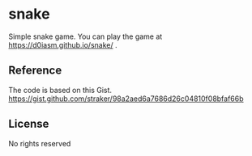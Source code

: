 # snake
Simple snake game.
You can play the game at https://d0iasm.github.io/snake/ .

## Reference
The code is based on this Gist.
https://gist.github.com/straker/98a2aed6a7686d26c04810f08bfaf66b

## License
No rights reserved
